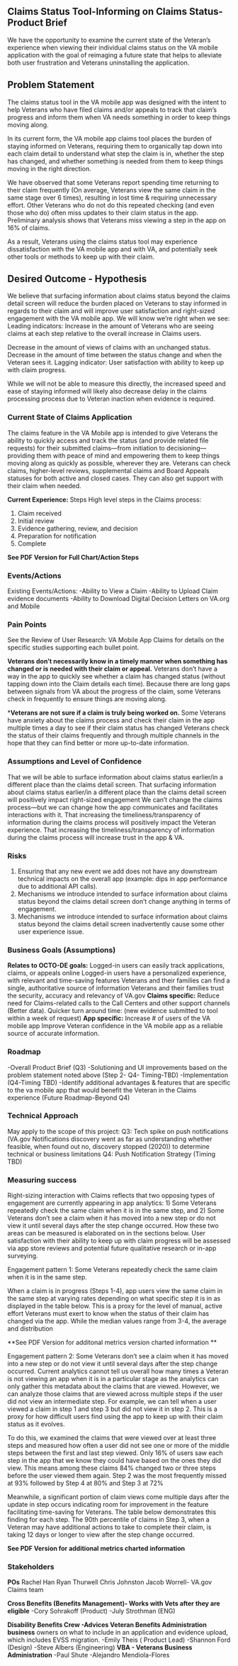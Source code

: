 ## Claims Status Tool-Informing on Claims Status- Product Brief

We have the opportunity to examine the current state of the Veteran’s experience when viewing   their individual claims status on the VA mobile application with the goal of reimaging a future state that helps to alleviate both user frustration and Veterans uninstalling the application.

## Problem Statement
The claims status tool in the VA mobile app was designed with the intent to help Veterans who have filed claims and/or appeals to track that claim’s progress and inform them when VA needs something in order to keep things moving along.

In its current form, the VA mobile app claims tool places the burden of staying informed on Veterans, requiring them to organically tap down into each claim detail to understand what step the claim is in, whether the step has changed, and whether something is needed from them to keep things moving in the right direction. 

We have observed that some Veterans report spending time returning to their claim frequently (On average, Veterans view the same claim in the same stage over 6 times), resulting in lost time & requiring unnecessary effort. Other Veterans who do not do this repeated checking (and even those who do) often miss updates to their claim status in the app. Preliminary analysis shows that Veterans miss viewing a step in the app on 16% of claims.

As a result, Veterans using the claims status tool may experience dissatisfaction with the VA mobile app and with VA, and potentially seek other tools or methods to keep up with their claim. 

## Desired Outcome - Hypothesis

We believe that surfacing information about claims status beyond the claims detail screen will reduce the burden placed on Veterans to stay informed in regards to their claim and will improve user satisfaction and right-sized engagement with the VA mobile app.
We will know we’re right when we see:
Leading indicators: 
Increase in the amount of Veterans who are seeing claims at each step relative to the overall increase in Claims users.

Decrease in the amount of views of claims with an unchanged status.
Decrease in the amount of time between the status change and when the Veteran sees it.
Lagging indicator: 
User satisfaction with ability to keep up with claim progress.

While we will not be able to measure this directly, the increased speed and ease of staying informed will likely also decrease delay in the claims processing process due to Veteran inaction when evidence is required.

### Current State of Claims Application 

The claims feature in the VA Mobile app is intended to give Veterans the ability to quickly access and track the status (and provide related file requests) for their submitted claims—from initiation to decisioning—providing them with peace of mind and empowering them to keep things moving along as quickly as possible, wherever they are. Veterans can check claims, higher-level reviews, supplemental claims and Board Appeals statuses for both active and closed cases.        They can also get support with their claim when needed.

**Current Experience:**
Steps
High level steps in the Claims process:
1. Claim received
2. Initial review
3. Evidence gathering, review, and decision
4. Preparation for notification
5. Complete

**See PDF Version for Full Chart/Action Steps**

### Events/Actions
Existing Events/Actions:
-Ability to View a Claim
-Ability to Upload Claim evidence documents
-Ability to Download Digital Decision Letters on VA.org and Mobile 

### Pain Points
See the Review of User Research: VA Mobile App Claims for details on the specific studies supporting each bullet point.

**Veterans don’t necessarily know in a timely manner when something has changed or is needed with their claim or appeal.**
      Veterans don’t have a way in the app to quickly see whether a claim has changed status (without tapping down into the Claim details each time).
Because there are long gaps between signals from VA about the progress of the claim, some Veterans check in frequently to ensure things are moving along.

***Veterans are not sure if a claim is truly being worked on.**
 Some Veterans have anxiety about the claims process and check their claim in the app multiple times a day to see if their claim status has changed 
Veterans check the status of their claims frequently and through multiple channels in the hope that they can find better or more up-to-date information.

### Assumptions and Level of Confidence
That we will be able to surface information about claims status earlier/in a different place than the claims detail screen.
That surfacing information about claims status earlier/in a different place than the claims detail screen will positively impact right-sized engagement
We can’t change the claims process—but we can change how the app communicates and facilitates interactions with it.
That increasing the timeliness/transparency of information during the claims process will positively impact the Veteran experience.
That increasing the timeliness/transparency of information during the claims process will increase trust in the app & VA.

### Risks
1. Ensuring that any new event we add does not have any downstream technical impacts on the overall app (example: dips in app performance due to additional API calls).
2. Mechanisms we introduce intended to surface information about claims status beyond the claims detail screen don’t change anything in terms of engagement.
3. Mechanisms we introduce intended to surface information about claims status beyond the claims detail screen inadvertently cause some other user experience issue.

### Business Goals (Assumptions)

**Relates to OCTO-DE goals:**
Logged-in users can easily track applications, claims, or appeals online
Logged-in users have a personalized experience, with relevant and time-saving features
Veterans and their families can find a single, authoritative source of information
Veterans and their families trust the security, accuracy and relevancy of VA.gov
**Claims specific:**
Reduce need for Claims-related calls to the Call Centers and other support channels (Better data).
Quicker turn around time: (new evidence submitted to tool within a week of request)
**App specific:**
Increase # of users of the VA mobile app
Improve Veteran confidence in the VA mobile app as a reliable source of accurate information.


### Roadmap
-Overall Product Brief (Q3)
-Solutioning and UI improvements based on the problem statement noted above (Step 2- Q4- Timing-TBD)
-Implementation  (Q4-Timing TBD)
-Identify additional advantages & features that are specific to the va mobile app that would benefit the Veteran in the Claims experience (Future Roadmap-Beyond Q4)

### Technical Approach 
May apply to the scope of this project:
Q3: Tech spike on push notifications (VA.gov Notifications discovery went as far as understanding whether feasible, when found out no, discovery stopped (2020)) to determine technical or business limitations
Q4: Push Notification Strategy (Timing TBD)

### Measuring success 
Right-sizing interaction with Claims reflects that two opposing types of engagement are currently appearing in app analytics: 1) Some Veterans repeatedly check the same claim when it is in the same step, and 2) Some Veterans don’t see a claim when it has moved into a new step or do not view it until several days after the step change occurred. How these two areas can be measured is elaborated on in the sections below.  User satisfaction with their ability to keep up with claim progress will be assessed via app store reviews and potential future qualitative research or in-app surveying.

Engagement pattern 1: Some Veterans repeatedly check the same claim when it is in the same step.

When a claim is in progress (Steps 1-4), app users view the same claim in the same step at varying rates depending on what specific step it is in as displayed in the table below. This is a proxy for the level of manual, active effort Veterans must exert to know when the status of their claim has changed via the app. While the median values range from 3-4, the average and distribution 

**See PDF Version for additonal metrics version charted information **

Engagement pattern 2: Some Veterans don’t see a claim when it has moved into a new step or do not view it until several days after the step change occurred.
Current analytics cannot tell us overall how many times a Veteran is not viewing an app when it is in a particular stage as the analytics can only gather this metadata about the claims that are viewed. However, we can analyze those claims that are viewed across multiple steps if the user did not view an intermediate step. For example, we can tell when a user viewed a claim in step 1 and step 3 but did not view it in step 2. This is a proxy for how difficult users find using the app to keep up with their claim status as it evolves.


To do this, we examined the claims that were viewed over at least three steps and measured how often a user did not see one or more of the middle steps between the first and last step viewed. Only 16% of users saw each step in the app that we know they could have based on the ones they did view. This means among these claims 84% changed two or three steps before the user viewed them again. Step 2 was the most frequently missed at 93% followed by Step 4 at 80% and Step 3 at 72%


Meanwhile, a significant portion of claim views come multiple days after the update in step occurs indicating room for improvement in the feature facilitating time-saving for Veterans. The table below demonstrates this finding for each step. The 90th percentile of claims in Step 3, when a Veteran may have additional actions to take to complete their claim, is taking 12 days or longer to view after the step change occurred.

**See PDF Version for additional metrics charted information**

### Stakeholders
**POs**
Rachel Han
Ryan Thurwell
Chris Johnston
Jacob Worrell- VA.gov Claims team

**Cross Benefits (Benefits Management)- Works with Vets after they are eligible**
    -Cory Sohrakoff (Product)
    -July Strothman (ENG)

**Disability Benefits Crew -Advices Veteran Benefits Administration business** 
           owners on what   to include in an application and evidence upload, which includes 
           EVSS migration.
                -Emily Theis ( Product Lead)
                -Shannon Ford (Design)
                -Steve Albers (Engineering)
**VBA - Veterans Business Administration**
               -Paul Shute
               -Alejandro Mendiola-Flores



